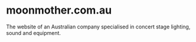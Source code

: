 # moonmother.com.au
The website of an Australian company specialised in concert stage lighting, sound and equipment.
